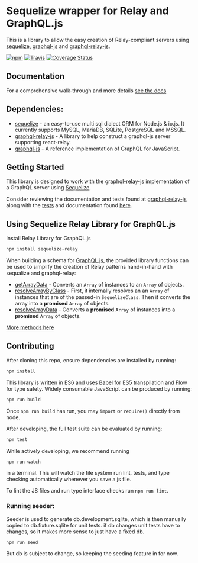 # Sequelize wrapper for Relay and GraphQL.js

This is a library to allow the easy creation of Relay-compliant servers using
 [sequelize](https://github.com/sequelize/sequelize),
 [graphql-js](https://github.com/graphql/graphql-js) and
 [graphql-relay-js](https://github.com/graphql/graphql-relay-js).

[![npm](https://img.shields.io/npm/v/npm.svg)](https://www.npmjs.com/package/sequelize-relay)
[![Travis](https://img.shields.io/travis/rust-lang/rust.svg)](https://travis-ci.org/MattMcFarland/sequelize-relay)
[![Coverage Status](https://coveralls.io/repos/MattMcFarland/sequelize-relay/badge.svg?branch=master&service=github)](https://coveralls.io/github/MattMcFarland/sequelize-relay?branch=master)

## Documentation

For a comprehensive walk-through and more details [see the docs](https://mattmcfarland.gitbooks.io/sequelize-relay/content/index.html)

## Dependencies:
- [sequelize](https://github.com/sequelize/sequelize) -
 an easy-to-use multi sql dialect ORM for Node.js & io.js.
 It currently supports MySQL, MariaDB, SQLite, PostgreSQL and MSSQL.
- [graphql-relay-js](https://github.com/graphql/graphql-relay-js) -
 A library to help construct a graphql-js server supporting react-relay.
- [graphql-js](https://github.com/graphql/graphql-js) -
 A reference implementation of GraphQL for JavaScript.

## Getting Started


This library is designed to work with the
[graphql-relay-js](https://github.com/graphql/graphql-relay-js) implementation
of a GraphQL server using [Sequelize](https://github.com/sequelize/sequelize).

Consider reviewing the documentation and tests found at [graphql-relay-js](https://github.com/graphql/graphql-relay-js)
along with the [tests](src/data/__tests__) and documentation found [here](https://mattmcfarland.gitbooks.io/sequelize-relay/content/index.html).

## Using Sequelize Relay Library for GraphQL.js

Install Relay Library for GraphQL.js

```sh
npm install sequelize-relay
```

When building a schema for [GraphQL.js](https://github.com/graphql/graphql-js),
the provided library functions can be used to simplify the creation of Relay
patterns hand-in-hand with sequalize and graphql-relay:

* [getArrayData](getArrayData.md) - Converts an `Array` of <SequelizeModel> instances to an `Array` of <Attributes> objects.
* [resolveArrayByClass](resolveArrayByClass.md) - First, it internally resolves an an `Array` of <SequelizeModel> instances that are of the passed-in `SequelizeClass`. Then it converts the array into a **promised** `Array` of <Attributes> objects.
* [resolveArrayData](resolveArrayData.md) - Converts a **promised** `Array` of <SequelizeModel> instances into a **promised** `Array` of <Attributes> objects.

[More methods here](https://mattmcfarland.gitbooks.io/sequelize-relay/content/docs/methods/SUMMARY.html)


## Contributing

After cloning this repo, ensure dependencies are installed by running:

```sh
npm install
```

This library is written in ES6 and uses [Babel](http://babeljs.io/) for ES5
transpilation and [Flow](http://flowtype.org/) for type safety. Widely
consumable JavaScript can be produced by running:

```sh
npm run build
```

Once `npm run build` has run, you may `import` or `require()` directly from
node.

After developing, the full test suite can be evaluated by running:

```sh
npm test
```

While actively developing, we recommend running

```sh
npm run watch
```

in a terminal. This will watch the file system run lint, tests, and type
checking automatically whenever you save a js file.

To lint the JS files and run type interface checks run `npm run lint`.

### Running seeder:

Seeder is used to generate db.development.sqlite, which is then manually
copied to db.fixture.sqlite for unit tests. if db changes unit tests have
to changes, so it makes more sense to just have a fixed db.

```
npm run seed
```


But db is subject to change, so keeping the seeding feature in for now.